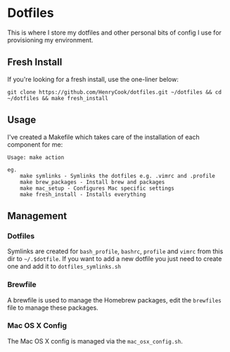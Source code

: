 # Dotfiles

This is where I store my dotfiles and other personal bits of config I use for provisioning my environment.


## Fresh Install

If you're looking for a fresh install, use the one-liner below:

```
git clone https://github.com/HenryCook/dotfiles.git ~/dotfiles && cd ~/dotfiles && make fresh_install
```

## Usage

I've created a Makefile which takes care of the installation of each component for me:

```
Usage: make action

eg.
    make symlinks - Symlinks the dotfiles e.g. .vimrc and .profile
    make brew_packages - Install brew and packages
    make mac_setup - Configures Mac specific settings
    make fresh_install - Installs everything
```

## Management

### Dotfiles

Symlinks are created for `bash_profile`, `bashrc`, `profile` and `vimrc` from this dir to `~/.$dotfile`. If you want to add a new dotfile you just need to create one and add it to `dotfiles_symlinks.sh`

### Brewfile

A brewfile is used to manage the Homebrew packages, edit the `brewfiles` file to manage these packages.

### Mac OS X Config

The Mac OS X config is managed via the `mac_osx_config.sh`.
